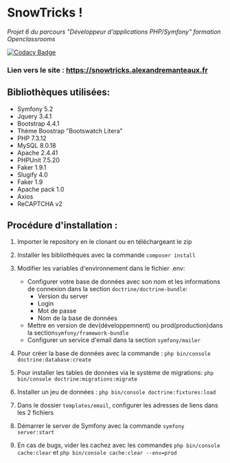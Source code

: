 # SnowTricks !
*Projet 6 du parcours "Développeur d'applications PHP/Symfony" formation Openclassrooms*

[![Codacy Badge](https://api.codacy.com/project/badge/Grade/68a35d8ffdc0495e87637b5cd6abf9a7)](https://app.codacy.com/manual/alexdev06/SnowTricks?utm_source=github.com&utm_medium=referral&utm_content=alexdev06/SnowTricks&utm_campaign=Badge_Grade_Dashboard)

### Lien vers le site : https://snowtricks.alexandremanteaux.fr

## Bibliothèques utilisées:
- Symfony 5.2
- Jquery 3.4.1
- Bootstrap 4.4.1
- Thème Boostrap "Bootswatch Litera"
- PHP 7.3.12
- MySQL 8.0.18
- Apache 2.4.41
- PHPUnit 7.5.20
- Faker 1.9.1
- Slugify 4.0
- Faker 1.9
- Apache pack 1.0
- Axios
- ReCAPTCHA v2

## Procédure d'installation :
1. Importer le repository en le clonant ou en téléchargeant le zip

2. Installer les bibliothèques avec la commande `composer install`

3. Modifier les variables d'environnement dans le fichier .env: 
    * Configurer votre base de données avec son nom et les informations de connexion dans la section `doctrine/doctrine-bundle`:
      * Version du server
      * Login
      * Mot de passe
      * Nom de la base de données
    * Mettre en version de dev(développemnent) ou prod(production)dans la section`symfony/framework-bundle `
    * Configurer un service d'email dans la section `symfony/mailer`
4. Pour créer la base de données avec la commande : `php bin/console doctrine:database:create`

5. Pour installer les tables de données via le système de migrations: `php bin/console doctrine:migrations:migrate`

8. Installer un jeu de données : `php bin/console doctrine:fixtures:load`

9. Dans le dossier `templates/email`, configurer les adresses de liens dans les 2 fichiers 

10. Démarrer le server de Symfony avec la commande `symfony server:start`

11. En cas de bugs, vider les cachez avec les commandes `php bin/console cache:clear` et `php bin/console cache:clear --env=prod`

